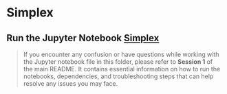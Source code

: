 # Simplex  
## Run the Jupyter Notebook [Simplex](simplex/simplex.ipynb)
> If you encounter any confusion or have questions while working with the Jupyter notebook file 
> in this folder, please refer to **Session 1** of the main README. 
> It contains essential information on how to run the notebooks, dependencies, 
> and troubleshooting steps that can help resolve any issues you may face.
